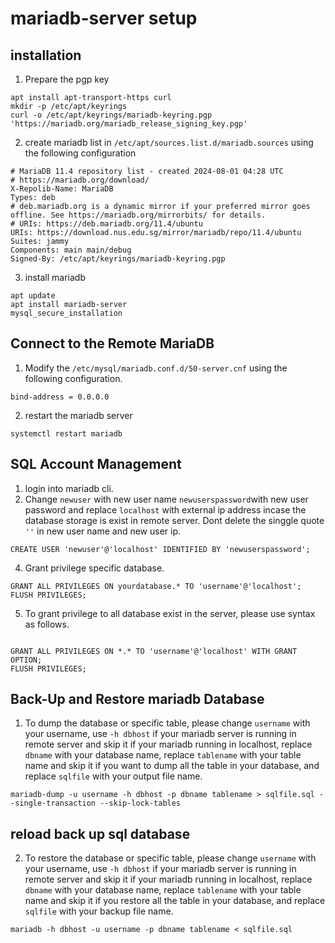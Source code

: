 # mariadb-server setup

## installation

1. Prepare the pgp key

```
apt install apt-transport-https curl
mkdir -p /etc/apt/keyrings
curl -o /etc/apt/keyrings/mariadb-keyring.pgp 'https://mariadb.org/mariadb_release_signing_key.pgp'
```

2. create mariadb list in `/etc/apt/sources.list.d/mariadb.sources` using the following configuration

```
# MariaDB 11.4 repository list - created 2024-08-01 04:28 UTC
# https://mariadb.org/download/
X-Repolib-Name: MariaDB
Types: deb
# deb.mariadb.org is a dynamic mirror if your preferred mirror goes offline. See https://mariadb.org/mirrorbits/ for details.
# URIs: https://deb.mariadb.org/11.4/ubuntu
URIs: https://download.nus.edu.sg/mirror/mariadb/repo/11.4/ubuntu
Suites: jammy
Components: main main/debug
Signed-By: /etc/apt/keyrings/mariadb-keyring.pgp
```

3. install mariadb

```
apt update
apt install mariadb-server
mysql_secure_installation
```

## Connect to the Remote MariaDB

1. Modify the `/etc/mysql/mariadb.conf.d/50-server.cnf` using the following configuration.

```
bind-address = 0.0.0.0
```

2. restart the mariadb server

```
systemctl restart mariadb
```

## SQL Account Management

1. login into mariadb cli.
2. Change `newuser` with new user name `newuserspassword`with new user password and replace `localhost` with external ip address incase the database storage is exist in remote server. Dont delete the singgle quote `''` in new user name and new user ip.

```
CREATE USER 'newuser'@'localhost' IDENTIFIED BY 'newuserspassword';
```

4. Grant privilege specific database.

```
GRANT ALL PRIVILEGES ON yourdatabase.* TO 'username'@'localhost';
FLUSH PRIVILEGES;

```

5. To grant privilege to all database exist in the server, please use syntax as follows.

```

GRANT ALL PRIVILEGES ON *.* TO 'username'@'localhost' WITH GRANT OPTION;
FLUSH PRIVILEGES;

```

## Back-Up and Restore mariadb Database

1. To dump the database or specific table, please change `username` with your username, use `-h dbhost` if your mariadb server is running in remote server and skip it if your mariadb running in localhost, replace `dbname` with your database name, replace `tablename` with your table name and skip it if you want to dump all the table in your database, and replace `sqlfile` with your output file name.

```
mariadb-dump -u username -h dbhost -p dbname tablename > sqlfile.sql --single-transaction --skip-lock-tables

```

## reload back up sql database

2. To restore the database or specific table, please change `username` with your username, use `-h dbhost` if your mariadb server is running in remote server and skip it if your mariadb running in localhost, replace `dbname` with your database name, replace `tablename` with your table name and skip it if you restore all the table in your database, and replace `sqlfile` with your backup file name.

```
mariadb -h dbhost -u username -p dbname tablename < sqlfile.sql
```
